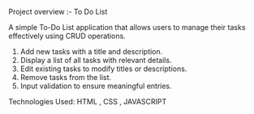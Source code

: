 Project overview :-
To Do List 

A simple To-Do List application that allows users to manage their tasks effectively using CRUD operations.

1. Add new tasks with a title and description.
2. Display a list of all tasks with relevant details.
3. Edit existing tasks to modify titles or descriptions.
4. Remove tasks from the list.
5. Input validation to ensure meaningful entries.

Technologies Used: HTML , CSS , JAVASCRIPT
